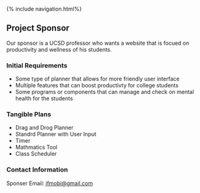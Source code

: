{% include navigation.html%}

## Project Sponsor
Our sponsor is a UCSD professor who wants a website that is focued on productivity and wellness of his students.

### Initial Requirements
* Some type of planner that allows for more friendly user interface
* Multiple features that can boost productivty for college students 
* Some programs or components that can manage and check on mental health for the students 

### Tangible Plans 
* Drag and Drog Planner
* Standrd Planner with User Input
* Timer 
* Mathmatics Tool 
* Class Scheduler

### Contact Information 
Sponser Email: jfmobi@gmail.com
